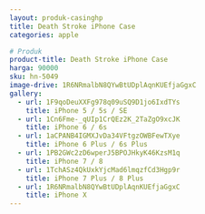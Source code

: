 ```yaml
---
layout: produk-casinghp
title: Death Stroke iPhone Case
categories: apple

# Produk
product-title: Death Stroke iPhone Case
harga: 90000
sku: hn-5049
image-drive: 1R6NRmalbN8QYwBtUDplAqnKUEfjaGgxC
gallery:
  - url: 1F9qoDeuXXFg978q09uSQ9D1jo6IxdTYs
    title: iPhone 5 / 5s / SE
  - url: 1Cn6Fme-_qUIp1CrQEz2K_2TaZgO9xcJK
    title: iPhone 6 / 6s
  - url: 1aCPANB4IGMXJvDa34VFtgzOWBFewTXye
    title: iPhone 6 Plus / 6s Plus
  - url: 1PB2GWc2zD6wperJ5BPOJHkyK46KzsM1q
    title: iPhone 7 / 8
  - url: 1TchASz4QkUxkYjcMad6lmqzfCd3Hgp9r
    title: iPhone 7 Plus / 8 Plus
  - url: 1R6NRmalbN8QYwBtUDplAqnKUEfjaGgxC
    title: iPhone X
---
```

